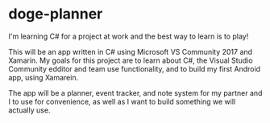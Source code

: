 # doge-planner

I'm learning C# for a project at work and the best way to learn is to play!

This will be an app written in C# using Microsoft VS Community 2017 and Xamarin.  My goals for this project are to learn about C#, the Visual Studio Community edditor and team use functionality, and to build my first Android app, using Xamarein.

The app will be a planner, event tracker, and note system for my partner and I to use for convenience, as well as I want to build something we will actually use.
